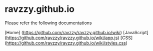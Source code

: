 # ravzzy.github.io

Please refer the following documentations

[Home] (https://github.com/ravzzy/ravzzy.github.io/wiki)
[JavaScript] (https://github.com/ravzzy/ravzzy.github.io/wiki/app.js)
[CSS] (https://github.com/ravzzy/ravzzy.github.io/wiki/styles.css)
